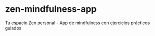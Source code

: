 # zen-mindfulness-app
Tu espacio Zen personal - App de mindfulness con ejercicios prácticos guiados 
